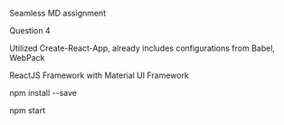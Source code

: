 Seamless MD assignment

Question 4

Utilized Create-React-App, already includes configurations from Babel, WebPack

ReactJS Framework with Material UI Framework

npm install --save

npm start